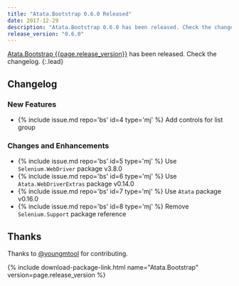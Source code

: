 ```yaml
---
title: "Atata.Bootstrap 0.6.0 Released"
date: 2017-12-29
description: "Atata.Bootstrap 0.6.0 has been released. Check the changelog."
release_version: "0.6.0"
---
```


[Atata.Bootstrap {{page.release_version}}](https://www.nuget.org/packages/Atata.Bootstrap/{{page.release_version}}) has been released. Check the changelog.
{:.lead}

<!--more-->

## Changelog

### New Features

- {% include issue.md repo='bs' id=4 type='mj' %} Add controls for list group

### Changes and Enhancements

- {% include issue.md repo='bs' id=5 type='mj' %} Use `Selenium.WebDriver` package v3.8.0
- {% include issue.md repo='bs' id=6 type='mj' %} Use `Atata.WebDriverExtras` package v0.14.0
- {% include issue.md repo='bs' id=7 type='mj' %} Use `Atata` package v0.16.0
- {% include issue.md repo='bs' id=8 type='mj' %} Remove `Selenium.Support` package reference

## Thanks

Thanks to [@youngmtool](https://github.com/youngmtool) for contributing.

{% include download-package-link.html name="Atata.Bootstrap" version=page.release_version %}